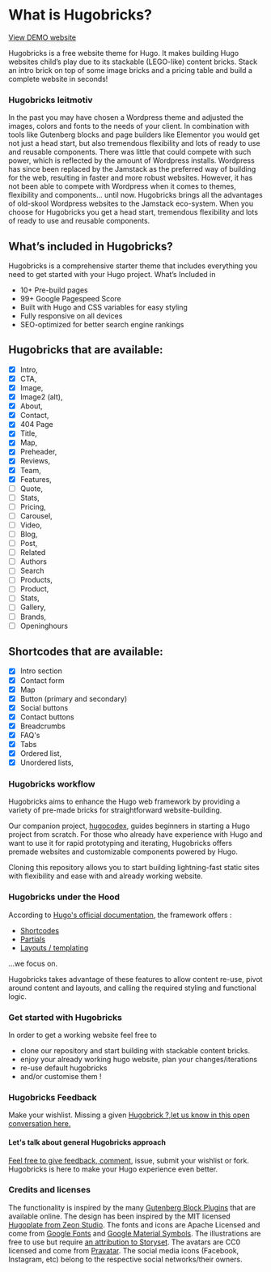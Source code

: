 # What is Hugobricks?

[View DEMO website](https://www.hugobricks.preview.usecue.com/)

Hugobricks is a free website theme for Hugo. It makes building Hugo websites child’s play due to its stackable (LEGO-like) content bricks. Stack an intro brick on top of some image bricks and a pricing table and build a complete website in seconds!

### Hugobricks leitmotiv

In the past you may have chosen a Wordpress theme and adjusted the images, colors and fonts to the needs of your client. In combination with tools like Gutenberg blocks and page builders like Elementor you would get not just a head start, but also tremendous flexibility and lots of ready to use and reusable components. There was little that could compete with such power, which is reflected by the amount of Wordpress installs. Wordpress has since been replaced by the Jamstack as the preferred way of building for the web, resulting in faster and more robust websites. However, it has not been able to compete with Wordpress when it comes to themes, flexibility and components... until now. Hugobricks brings all the advantages of old-skool Wordpress websites to the Jamstack eco-system. When you choose for Hugobricks you get a head start, tremendous flexibility and lots of ready to use and reusable components.

## What’s included in Hugobricks?

Hugobricks is a comprehensive starter theme that includes everything you need to get started with your Hugo project. What’s Included in

- 10+ Pre-build pages
- 99+ Google Pagespeed Score
- Built with Hugo and CSS variables for easy styling
- Fully responsive on all devices
- SEO-optimized for better search engine rankings

##  Hugobricks that are available:

- [x] Intro,
- [x] CTA,
- [x] Image,
- [x] Image2 (alt),
- [x] About,
- [x] Contact,
- [x] 404 Page
- [x] Title,
- [x] Map,
- [x] Preheader, 
- [x] Reviews, 
- [x] Team,
- [x] Features,
- [ ] Quote,
- [ ] Stats,
- [ ] Pricing,
- [ ] Carousel,
- [ ] Video,
- [ ] Blog,
- [ ] Post,
- [ ] Related
- [ ] Authors
- [ ] Search
- [ ] Products,
- [ ] Product,
- [ ] Stats,
- [ ] Gallery,
- [ ] Brands,
- [ ] Openinghours

## Shortcodes that are available:
- [x] Intro section
- [x] Contact form
- [x] Map
- [x] Button (primary and secondary)
- [x] Social buttons
- [x] Contact buttons
- [x] Breadcrumbs
- [x] FAQ's
- [x] Tabs
- [x] Ordered list,
- [x] Unordered lists,

### Hugobricks workflow

Hugobricks aims to enhance the Hugo web framework by providing a variety of pre-made bricks for straightforward website-building.

Our companion project, [hugocodex](https://hugocodex.org), guides beginners in starting a Hugo project from scratch. For those who already have experience with Hugo and want to use it for rapid prototyping and iterating, Hugobricks offers premade websites and customizable components powered by Hugo.

Cloning this repository allows you to start building lightning-fast static sites with flexibility and ease with and already working website.

### Hugobricks under the Hood

According to [Hugo's official documentation](https://gohugo.io/overview/introduction/), the framework offers : 

- [Shortcodes](https://gohugo.io/content-management/shortcodes/#what-a-shortcode-is) 
- [Partials](https://gohugo.io/templates/partials/)
- [Layouts / templating](https://gohugo.io/templates/base/)

...we focus on.

 Hugobricks takes advantage of these features to allow content re-use, pivot around content and layouts, and calling the required styling and functional logic.

### Get started with Hugobricks

In order to get a working website feel free to 

- clone our repository and start building with stackable content bricks.
- enjoy your already working hugo website, plan your changes/iterations
- re-use default hugobricks
- and/or customise them !

### Hugobricks Feedback 

Make your wishlist. Missing a given [Hugobrick ?,let us know in this open conversation here.](https://github.com/jhvanderschee/hugobricks/issues/5)

#### Let's talk about general Hugobricks approach 

[Feel free to give feedback, comment](https://github.com/jhvanderschee/hugobricks/issues/4), issue, submit your wishlist or fork. Hugobricks is here to make your Hugo experience even better.

### Credits and licenses

The functionality is inspired by the many [Gutenberg Block Plugins](https://wpastra.com/plugins/wordpress-gutenberg-block-plugins/) that are available online. The design has been inspired by the MIT licensed [Hugoplate from Zeon Studio](https://github.com/zeon-studio/hugoplate.git). The fonts and icons are Apache Licensed and come from [Google Fonts](https://fonts.google.com) and [Google Material Symbols](https://fonts.google.com/icons). The illustrations are free to use but require [an attribution to Storyset](https://storyset.com/terms). The avatars are CC0 licensed and come from [Pravatar](https://www.pravatar.cc/images). The social media icons (Facebook, Instagram, etc) belong to the respective social networks/their owners.
